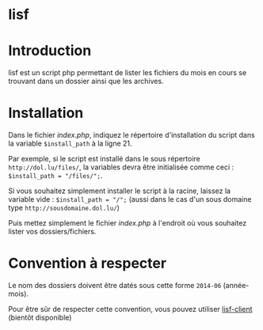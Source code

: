 lisf
====

Introduction
====
lisf est un script php permettant de lister les fichiers du mois en cours se trouvant dans un dossier ainsi que les archives.

Installation
====
Dans le fichier *index.php*, indiquez le répertoire d'installation du script dans la variable `$install_path` à la ligne 21.

Par exemple, si le script est installé dans le sous répertoire `http://dol.lu/files/`, la variables devra être initialisée comme ceci : `$install_path = "/files/";`.

Si vous souhaitez simplement installer le script à la racine, laissez la variable vide : `$install_path = "/";` (aussi dans le cas d'un sous domaine type `http://sousdomaine.dol.lu/`)

Puis mettez simplement le fichier *index.php* à l'endroit où vous souhaitez lister vos dossiers/fichiers.

Convention à respecter
====
Le nom des dossiers doivent être datés sous cette forme `2014-06` (année-mois).

Pour être sûr de respecter cette convention, vous pouvez utiliser [lisf-client](#) (bientôt disponible)
